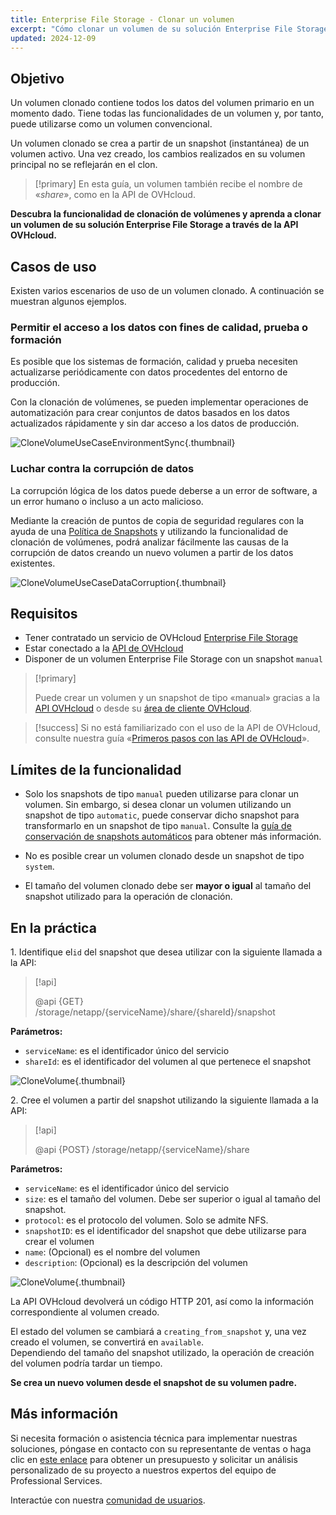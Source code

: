 ```yaml
---
title: Enterprise File Storage - Clonar un volumen
excerpt: "Cómo clonar un volumen de su solución Enterprise File Storage utilizando la API de OVHcloud"
updated: 2024-12-09
---
```


## Objetivo

Un volumen clonado contiene todos los datos del volumen primario en un momento dado. Tiene todas las funcionalidades de un volumen y, por tanto, puede utilizarse como un volumen convencional.<br>

Un volumen clonado se crea a partir de un snapshot (instantánea) de un volumen activo. Una vez creado, los cambios realizados en su volumen principal no se reflejarán en el clon.

> [!primary]
> En esta guía, un volumen también recibe el nombre de «*share*», como en la API de OVHcloud.

**Descubra la funcionalidad de clonación de volúmenes y aprenda a clonar un volumen de su solución Enterprise File Storage a través de la API OVHcloud.**

## Casos de uso

Existen varios escenarios de uso de un volumen clonado. A continuación se muestran algunos ejemplos.

### Permitir el acceso a los datos con fines de calidad, prueba o formación

Es posible que los sistemas de formación, calidad y prueba necesiten actualizarse periódicamente con datos procedentes del entorno de producción.<br>

Con la clonación de volúmenes, se pueden implementar operaciones de automatización para crear conjuntos de datos basados en los datos actualizados rápidamente y sin dar acceso a los datos de producción.

![CloneVolumeUseCaseEnvironmentSync](images/clone_volume_use_case_1.png){.thumbnail}

### Luchar contra la corrupción de datos

La corrupción lógica de los datos puede deberse a un error de software, a un error humano o incluso a un acto malicioso.<br>

Mediante la creación de puntos de copia de seguridad regulares con la ayuda de una [Política de Snapshots](/pages/storage_and_backup/file_storage/enterprise_file_storage/netapp_snapshot_policy) y utilizando la funcionalidad de clonación de volúmenes, podrá analizar fácilmente las causas de la corrupción de datos creando un nuevo volumen a partir de los datos existentes.

![CloneVolumeUseCaseDataCorruption](images/clone_volume_use_case_2.png){.thumbnail}

## Requisitos

- Tener contratado un servicio de OVHcloud [Enterprise File Storage](/links/storage/enterprise-file-storage)
- Estar conectado a la [API de OVHcloud](/links/api)
- Disponer de un volumen Enterprise File Storage con un snapshot `manual`

> [!primary]
>
> Puede crear un volumen y un snapshot de tipo «manual» gracias a la [API OVHcloud](/links/api) o desde su [área de cliente OVHcloud](/links/manager).

> [!success]
> Si no está familiarizado con el uso de la API de OVHcloud, consulte nuestra guía «[Primeros pasos con las API de OVHcloud](/pages/manage_and_operate/api/first-steps)».

## Límites de la funcionalidad

- Solo los snapshots de tipo `manual` pueden utilizarse para clonar un volumen.
Sin embargo, si desea clonar un volumen utilizando un snapshot de tipo `automatic`, puede conservar dicho snapshot para transformarlo en un snapshot de tipo `manual`.
Consulte la [guía de conservación de snapshots automáticos](/pages/storage_and_backup/file_storage/enterprise_file_storage/netapp_hold_automatic_snapshot) para obtener más información.

- No es posible crear un volumen clonado desde un snapshot de tipo `system`.

- El tamaño del volumen clonado debe ser **mayor o igual** al tamaño del snapshot utilizado para la operación de clonación.

## En la práctica

1\. Identifique el`id` del snapshot que desea utilizar con la siguiente llamada a la API:

> [!api]
>
> @api {GET} /storage/netapp/{serviceName}/share/{shareId}/snapshot
>
 
**Parámetros:**

- `serviceName`: es el identificador único del servicio
- `shareId`: es el identificador del volumen al que pertenece el snapshot

![CloneVolume](images/clone_volume_step_1.png){.thumbnail}

2\. Cree el volumen a partir del snapshot utilizando la siguiente llamada a la API:

> [!api]
>
> @api {POST} /storage/netapp/{serviceName}/share
>

**Parámetros:**

- `serviceName`: es el identificador único del servicio
- `size`: es el tamaño del volumen. Debe ser superior o igual al tamaño del snapshot.
- `protocol`: es el protocolo del volumen. Solo se admite NFS.
- `snapshotID`: es el identificador del snapshot que debe utilizarse para crear el volumen
- `name`: (Opcional) es el nombre del volumen
- `description`: (Opcional) es la descripción del volumen

![CloneVolume](images/clone_volume_step_2.png){.thumbnail}

La API OVHcloud devolverá un código HTTP 201, así como la información correspondiente al volumen creado.<br>

El estado del volumen se cambiará a `creating_from_snapshot` y, una vez creado el volumen, se convertirá en `available`.<br>
Dependiendo del tamaño del snapshot utilizado, la operación de creación del volumen podría tardar un tiempo.

**Se crea un nuevo volumen desde el snapshot de su volumen padre.**

## Más información <a name="go-further"></a>

Si necesita formación o asistencia técnica para implementar nuestras soluciones, póngase en contacto con su representante de ventas o haga clic en [este enlace](/links/professional-services) para obtener un presupuesto y solicitar un análisis personalizado de su proyecto a nuestros expertos del equipo de Professional Services.

Interactúe con nuestra [comunidad de usuarios](/links/community).
